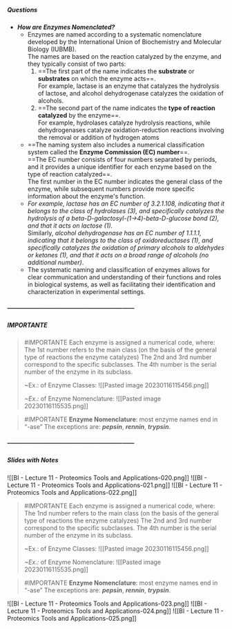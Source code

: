##### Questions
- ***How are Enzymes Nomenclated?***
	- Enzymes are named according to a systematic nomenclature developed by the International Union of Biochemistry and Molecular Biology (IUBMB). <br>The names are based on the reaction catalyzed by the enzyme, and they typically consist of two parts:
	  1. ==The first part of the name indicates the **substrate** or **substrates** on which the enzyme acts==. <br>For example, lactase is an enzyme that catalyzes the hydrolysis of lactose, and alcohol dehydrogenase catalyzes the oxidation of alcohols.
	  2. ==The second part of the name indicates the **type of reaction catalyzed** by the enzyme==. <br>For example, hydrolases catalyze hydrolysis reactions, while dehydrogenases catalyze oxidation-reduction reactions involving the removal or addition of hydrogen atoms
	- ==The naming system also includes a numerical classification system called the **Enzyme Commission (EC) number**==. <br>==The EC number consists of four numbers separated by periods, and it provides a unique identifier for each enzyme based on the type of reaction catalyzed==. <br>The first number in the EC number indicates the general class of the enzyme, while subsequent numbers provide more specific information about the enzyme's function.
	- *For example, lactase has an EC number of 3.2.1.108, indicating that it belongs to the class of hydrolases (3), and specifically catalyzes the hydrolysis of a beta-D-galactosyl-(1->4)-beta-D-glucose bond (2), and that it acts on lactose (1).* <br>Similarly, *alcohol dehydrogenase has an EC number of 1.1.1.1, indicating that it belongs to the class of oxidoreductases (1), and specifically catalyzes the oxidation of primary alcohols to aldehydes or ketones (1), and that it acts on a broad range of alcohols (no additional number)*.
	- The systematic naming and classification of enzymes allows for clear communication and understanding of their functions and roles in biological systems, as well as facilitating their identification and characterization in experimental settings.

##### —————————————————————
##### IMPORTANTE

> #IMPORTANTE Each enzyme is assigned a numerical code, where:
> The $1$st number refers to the main class (on the basis of the general type of reactions the enzyme catalyzes)
> The $2$nd and $3$rd number correspond to the specific subclasses.
> The $4$th number is the serial number of the enzyme in its subclass.
> 
> ~Ex.: of Enzyme Classes: 
> ![[Pasted image 20230116115456.png]]
>
> *~Ex.:* of Enzyme Nomenclature:
> ![[Pasted image 20230116115535.png]]

> #IMPORTANTE **Enzyme Nomenclature**: most enzyme names end in “-ase”
> The exceptions are: ***pepsin***, ***rennin***, ***trypsin***.

##### —————————————————————
##### Slides with Notes

![[BI - Lecture 11 - Proteomics Tools and Applications-020.png]] ![[BI - Lecture 11 - Proteomics Tools and Applications-021.png]] ![[BI - Lecture 11 - Proteomics Tools and Applications-022.png]]

> #IMPORTANTE Each enzyme is assigned a numerical code, where:
> The $1$nd number refers to the main class (on the basis of the general type of reactions the enzyme catalyzes)
> The $2$nd and $3$rd number correspond to the specific subclasses.
> The $4$th number is the serial number of the enzyme in its subclass.
> 
> ~Ex.: of Enzyme Classes: 
> ![[Pasted image 20230116115456.png]]
>
> *~Ex.:* of Enzyme Nomenclature:
> ![[Pasted image 20230116115535.png]]

> #IMPORTANTE **Enzyme Nomenclature**: most enzyme names end in “-ase”
> The exceptions are: ***pepsin***, ***rennin***, ***trypsin***.

![[BI - Lecture 11 - Proteomics Tools and Applications-023.png]] ![[BI - Lecture 11 - Proteomics Tools and Applications-024.png]] ![[BI - Lecture 11 - Proteomics Tools and Applications-025.png]] 
